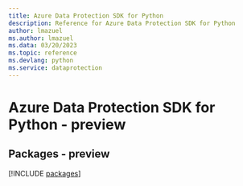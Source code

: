 ```yaml
---
title: Azure Data Protection SDK for Python
description: Reference for Azure Data Protection SDK for Python
author: lmazuel
ms.author: lmazuel
ms.data: 03/20/2023
ms.topic: reference
ms.devlang: python
ms.service: dataprotection
---
```

# Azure Data Protection SDK for Python - preview
## Packages - preview
[!INCLUDE [packages](data-protection-index.md)]
